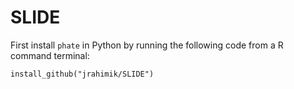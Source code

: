 # SLIDE
First install `phate` in Python by running the following code from a  R command terminal:

   
```install_github("jrahimik/SLIDE")```



   
